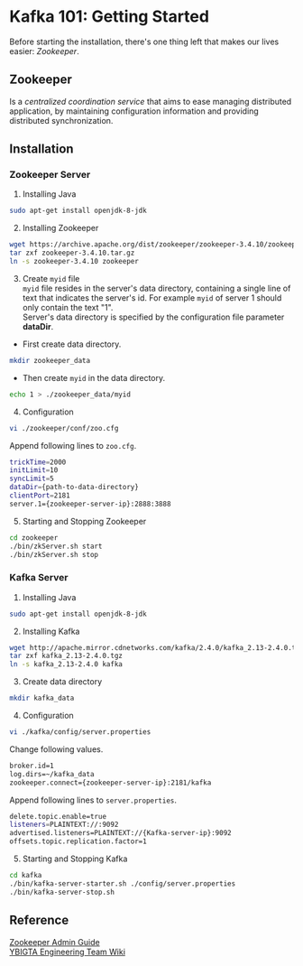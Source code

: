 # Kafka 101: Getting Started
Before starting the installation, there's one thing left that makes our lives easier: *Zookeeper*.  
  
## Zookeeper
Is a *centralized coordination service* that aims to ease managing distributed application, by maintaining configuration information and providing distributed synchronization.  
  
## Installation
### Zookeeper Server
1. Installing Java  
```sh
sudo apt-get install openjdk-8-jdk
```
  
2. Installing Zookeeper  
```sh
wget https://archive.apache.org/dist/zookeeper/zookeeper-3.4.10/zookeeper-3.4.10.tar.gz  
tar zxf zookeeper-3.4.10.tar.gz  
ln -s zookeeper-3.4.10 zookeeper  
```
  
3. Create `myid` file   
`myid` file resides in the server's data directory, containing a single line of text that indicates the server's id. For example `myid` of server 1 should only contain the text "1".  
Server's data directory is specified by the configuration file parameter **dataDir**.  
* First create data directory.
```sh
mkdir zookeeper_data
```
* Then create `myid` in the data directory.
```sh
echo 1 > ./zookeeper_data/myid
```
  
4. Configuration  
```sh
vi ./zookeeper/conf/zoo.cfg
```
Append following lines to `zoo.cfg`.  
```sh
trickTime=2000
initLimit=10
syncLimit=5
dataDir={path-to-data-directory}
clientPort=2181
server.1={zookeeper-server-ip}:2888:3888
```
  
5. Starting and Stopping Zookeeper
```sh
cd zookeeper
./bin/zkServer.sh start
./bin/zkServer.sh stop
```
  
### Kafka Server
1. Installing Java  
```sh
sudo apt-get install openjdk-8-jdk
```
  
2. Installing Kafka  
```sh
wget http://apache.mirror.cdnetworks.com/kafka/2.4.0/kafka_2.13-2.4.0.tgz
tar zxf kafka_2.13-2.4.0.tgz
ln -s kafka_2.13-2.4.0 kafka
```
  
3. Create data directory 
```sh
mkdir kafka_data
```
  
4. Configuration  
```sh
vi ./kafka/config/server.properties
```
Change following values.
```sh
broker.id=1
log.dirs=~/kafka_data
zookeeper.connect={zookeeper-server-ip}:2181/kafka
```
Append following lines to `server.properties`.  
```sh
delete.topic.enable=true
listeners=PLAINTEXT://:9092
advertised.listeners=PLAINTEXT://{Kafka-server-ip}:9092
offsets.topic.replication.factor=1
```
  
5. Starting and Stopping Kafka
```sh
cd kafka
./bin/kafka-server-starter.sh ./config/server.properties
./bin/kafka-server-stop.sh
```

## Reference 
[Zookeeper Admin Guide](https://zookeeper.apache.org/doc/r3.3.3/zookeeperAdmin.html)  
[YBIGTA Engineering Team Wiki](https://github.com/YBIGTA/EngineeringTeam/wiki/03.-Kafka-설치)
